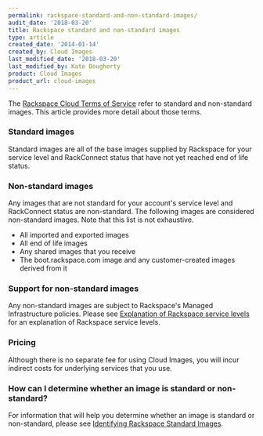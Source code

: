 ```yaml
---
permalink: rackspace-standard-and-non-standard-images/
audit_date: '2018-03-20'
title: Rackspace standard and non-standard images
type: article
created_date: '2014-01-14'
created_by: Cloud Images
last_modified_date: '2018-03-20'
last_modified_by: Kate Dougherty
product: Cloud Images
product_url: cloud-images
---
```


The [Rackspace Cloud Terms of Service](http://www.rackspace.com/information/legal/cloud/tos)
refer to standard and non-standard images. This article provides more detail about those terms.

### Standard images

Standard images are all of the base images supplied by Rackspace for your service level and RackConnect status that have not yet reached end of life status.

### Non-standard images

Any images that are not standard for your account's service level and RackConnect status are non-standard. The following images are considered non-standard images. Note that this list is not exhaustive.

-    All imported and exported images
-    All end of life images
-    Any shared images that you receive
-    The boot.rackspace.com image and any customer-created images derived from it

### Support for non-standard images

Any non-standard images are subject to Rackspace's Managed Infrastructure policies. Please see [Explanation of Rackspace service levels](http://www.rackspace.com/cloud/service-levels/) for an explanation of Rackspace service levels.

### Pricing

Although there is no separate fee for using Cloud Images, you will incur indirect costs for underlying services that you use.

### How can I determine whether an image is standard or non-standard?

For information that will help you determine whether an image is standard or non-standard, please see [Identifying Rackspace Standard Images](/how-to/identifying-rackspace-standard-images).
